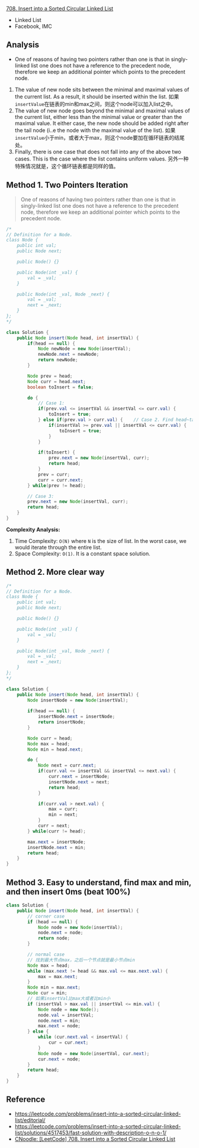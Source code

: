 [708. Insert into a Sorted Circular Linked List](https://leetcode.com/problems/insert-into-a-sorted-circular-linked-list/description/)

* Linked List
* Facebook, IMC


## Analysis
* One of reasons of having two pointers rather than one is that in singly-linked list one does not have a reference to the precedent node, therefore we keep an additional pointer which points to the precedent node.

1. The value of new node sits between the minimal and maximal values of the current list. As a result, it should be inserted within the list. 如果`insertValue`在链表的min和max之间，则这个node可以加入list之中。
2. The value of new node goes beyond the minimal and maximal values of the current list, either less than the minimal value or greater than the maximal value. It either case, the new node should be added right after the tail node (i..e the node with the maximal value of the list). 如果`insertValue`小于min，或者大于max，则这个node要加在循环链表的结尾处。
3. Finally, there is one case that does not fall into any of the above two cases. This is the case where the list contains uniform values. 另外一种特殊情况就是，这个循环链表都是同样的值。


## Method 1. Two Pointers Iteration
> One of reasons of having two pointers rather than one is that in singly-linked list one does not have a reference to the precedent node, therefore we keep an additional pointer which points to the precedent node.

```Java
/*
// Definition for a Node.
class Node {
    public int val;
    public Node next;

    public Node() {}

    public Node(int _val) {
        val = _val;
    }

    public Node(int _val, Node _next) {
        val = _val;
        next = _next;
    }
};
*/

class Solution {
    public Node insert(Node head, int insertVal) {
        if(head == null) {
            Node newNode = new Node(insertVal);
            newNode.next = newNode;
            return newNode;
        }

        Node prev = head;
        Node curr = head.next;
        boolean toInsert = false;

        do {
            // Case 1:
            if(prev.val <= insertVal && insertVal <= curr.val) {
                toInsert = true;
            } else if(prev.val > curr.val) {    // Case 2. Find head~tail
                if(insertVal >= prev.val || insertVal <= curr.val) {
                    toInsert = true;
                }
            }

            if(toInsert) {
                prev.next = new Node(insertVal, curr);
                return head;
            }
            prev = curr;
            curr = curr.next;
        } while(prev != head);

        // Case 3: 
        prev.next = new Node(insertVal, curr);
        return head;
    }
}
```
**Complexity Analysis:**
1. Time Complexity: `O(N)` where `N` is the size of list. In the worst case, we would iterate through the entire list.
2. Space Complexity: `O(1)`. It is a constant space solution.


## Method 2. More clear way
```Java
/*
// Definition for a Node.
class Node {
    public int val;
    public Node next;

    public Node() {}

    public Node(int _val) {
        val = _val;
    }

    public Node(int _val, Node _next) {
        val = _val;
        next = _next;
    }
};
*/

class Solution {
    public Node insert(Node head, int insertVal) {
        Node insertNode = new Node(insertVal);
        
        if(head == null) {
            insertNode.next = insertNode;
            return insertNode;
        }

        Node curr = head;
        Node max = head;
        Node min = head.next;

        do {
            Node next = curr.next;
            if(curr.val <= insertVal && insertVal <= next.val) {
                curr.next = insertNode;
                insertNode.next = next;
                return head;
            }

            if(curr.val > next.val) {
                max = curr;
                min = next;
            }
            curr = next;
        } while(curr != head);

        max.next = insertNode;
        insertNode.next = min;
        return head;
    }
}
```


## Method 3. Easy to understand, find max and min, and then insert 0ms (beat 100%)
```java
class Solution {
    public Node insert(Node head, int insertVal) {
        // corner case
        if (head == null) {
            Node node = new Node(insertVal);
            node.next = node;
            return node;
        }

        // normal case
        // 找到最大节点max，之后一个节点就是最小节点min
        Node max = head;
        while (max.next != head && max.val <= max.next.val) {
            max = max.next;
        }
        Node min = max.next;
        Node cur = min;
        // 如果insertVal比max大或者比min小
        if (insertVal > max.val || insertVal <= min.val) {
            Node node = new Node();
            node.val = insertVal;
            node.next = min;
            max.next = node;
        } else {
            while (cur.next.val < insertVal) {
                cur = cur.next;
            }
            Node node = new Node(insertVal, cur.next);
            cur.next = node;
        }
        return head;
    }
}
```

## Reference
* https://leetcode.com/problems/insert-into-a-sorted-circular-linked-list/editorial/
* https://leetcode.com/problems/insert-into-a-sorted-circular-linked-list/solutions/4517453/fast-solution-with-description-o-n-o-1/
* [CNoodle: [LeetCode] 708. Insert into a Sorted Circular Linked List](https://www.cnblogs.com/cnoodle/p/13723715.html)